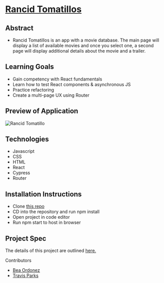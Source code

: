 # [Rancid Tomatillos](https://rancid-tomatillos-trav-56i9zn6jf-leftylincoln.vercel.app/)

## Abstract

- Rancid Tomatillos is an app with a movie database. The main page will display a list of available movies and once you select one, a second page will display additional details about the movie and a trailer. 

## Learning Goals

- Gain competency with React fundamentals
- Learn how to test React components & asynchronous JS
- Practice refactoring
- Create a multi-page UX using Router

## Preview of Application

![Rancid Tomatillo](https://user-images.githubusercontent.com/116752855/229393324-1ac47e49-179c-4c13-a088-5508893e9fbb.gif)

## Technologies

- Javascript
- CSS
- HTML
- React
- Cypress
- Router

## Installation Instructions
- Clone [this repo](https://github.com/bea-ordonez/RancidTomatillos)
- CD into the repository and run npm install
- Open project in code editor
- Run npm start to host in browser

## Project Spec 
The details of this project are outlined [here.](https://frontend.turing.edu/projects/module-3/rancid-tomatillos-v3.html)

Contributors

- [Bea Ordonez](https://github.com/bea-ordonez)
- [Travis Parks](https://github.com/LeftyLincoln)





